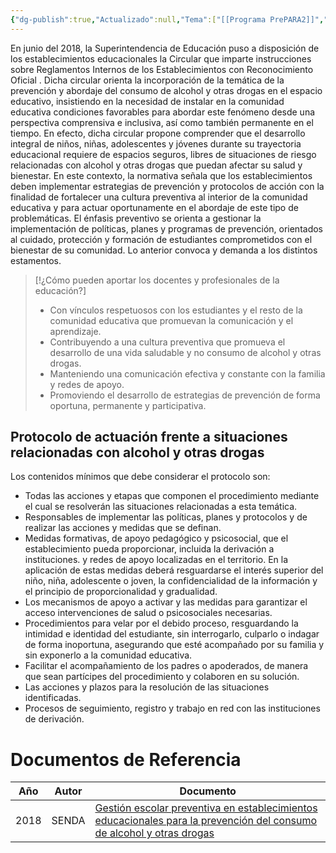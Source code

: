 ```yaml
---
{"dg-publish":true,"Actualizado":null,"Tema":["[[Programa PrePARA2]]","[[Espacios Educativos]]","[[COMPONENTE 2 Desarrollo de competencias institucionales]]"],"permalink":"/educacion/programas-y-estrategias/protocolo-de-actuacion/","dgPassFrontmatter":true,"noteIcon":"","updated":"2025-06-26T17:52:54.535-04:00"}
---
```


En junio del 2018, la Superintendencia de Educación puso a disposición de
los establecimientos educacionales la Circular que imparte instrucciones
sobre Reglamentos Internos de los Establecimientos con Reconocimiento
Oficial . Dicha circular orienta la incorporación de la temática de la prevención
y abordaje del consumo de alcohol y otras drogas en el espacio educativo,
insistiendo en la necesidad de instalar en la comunidad educativa condiciones
favorables para abordar este fenómeno desde una perspectiva comprensiva
e inclusiva, así como también permanente en el tiempo.
En efecto, dicha circular propone comprender que el desarrollo integral
de niños, niñas, adolescentes y jóvenes durante su trayectoria educacional
requiere de espacios seguros, libres de situaciones de riesgo relacionadas
con alcohol y otras drogas que puedan afectar su salud y bienestar.
En este contexto, la normativa señala que los establecimientos deben
implementar estrategias de prevención y protocolos de acción con la finalidad
de fortalecer una cultura preventiva al interior de la comunidad educativa
y para actuar oportunamente en el abordaje de este tipo de problemáticas.
El énfasis preventivo se orienta a gestionar la implementación de políticas,
planes y programas de prevención, orientados al cuidado, protección y
formación de estudiantes comprometidos con el bienestar de su comunidad.
Lo anterior convoca y demanda a los distintos estamentos.

> [!¿Cómo pueden aportar los docentes y profesionales de la educación?]
> - Con vínculos respetuosos con los estudiantes y el resto de la comunidad educativa que promuevan la comunicación y el aprendizaje. 
> - Contribuyendo a una cultura preventiva que promueva el desarrollo de
una vida saludable y no consumo de alcohol y otras drogas.
> - Manteniendo una comunicación efectiva y constante con la familia y redes
de apoyo.
> - Promoviendo el desarrollo de estrategias de prevención de forma oportuna,
permanente y participativa.










## Protocolo de actuación frente a situaciones relacionadas con alcohol y otras drogas
Los contenidos mínimos que debe considerar el protocolo son:
- Todas las acciones y etapas que componen el procedimiento mediante el cual se resolverán las situaciones relacionadas a esta temática.
- Responsables de implementar las políticas, planes y protocolos y de realizar las acciones y medidas que se definan.
- Medidas formativas, de apoyo pedagógico y psicosocial, que el establecimiento pueda proporcionar, incluida la derivación a instituciones. y redes de apoyo localizadas en el territorio. En la aplicación de estas medidas deberá resguardarse el interés superior del niño, niña, adolescente o joven, la confidencialidad de la información y el principio de proporcionalidad y gradualidad. 
- Los mecanismos de apoyo a activar y las medidas para garantizar el acceso intervenciones de salud o psicosociales necesarias. 
- Procedimientos para velar por el debido proceso, resguardando la intimidad e identidad del estudiante, sin interrogarlo, culparlo o indagar de forma inoportuna, asegurando que esté acompañado por su familia y sin exponerlo a la comunidad educativa.
- Facilitar el acompañamiento de los padres o apoderados, de manera que sean partícipes del procedimiento y colaboren en su solución.
- Las acciones y plazos para la resolución de las situaciones identificadas.
- Procesos de seguimiento, registro y trabajo en red con las instituciones de derivación.
# Documentos de Referencia

| Año  | Autor | Documento                                                                                                                                                                                                      |
| ---- | ----- | -------------------------------------------------------------------------------------------------------------------------------------------------------------------------------------------------------------- |
| 2018 | SENDA | [Gestión escolar preventiva en establecimientos educacionales para la prevención del consumo de alcohol y otras drogas](https://drive.google.com/file/d/1RU55oUxWzYX40eK8pDgVvYqPbT5ZxtD2/view?usp=drive_link) |
